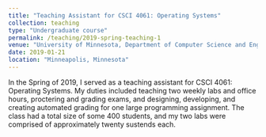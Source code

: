 ```yaml
---
title: "Teaching Assistant for CSCI 4061: Operating Systems"
collection: teaching
type: "Undergraduate course"
permalink: /teaching/2019-spring-teaching-1
venue: "University of Minnesota, Department of Computer Science and Engineering"
date: 2019-01-21
location: "Minneapolis, Minnesota"
---
```


In the Spring of 2019, I served as a teaching assistant for CSCI 4061: Operating Systems. My duties included teaching two weekly labs and office hours, proctering and grading exams, and designing, developing, and creating automated grading for one large programming assignment. The class had a total size of some 400 students, and my two labs were comprised of approximately twenty sustends each.